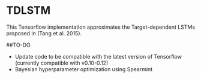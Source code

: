# TDLSTM
This Tensorflow implementation approximates the Target-dependent LSTMs proposed in (Tang et al. 2015).

##TO-DO
* Update code to be compatible with the latest version of Tensorflow (currently compatible with v0.10-0.12)
* Bayesian hyperparameter optimization using Spearmint
